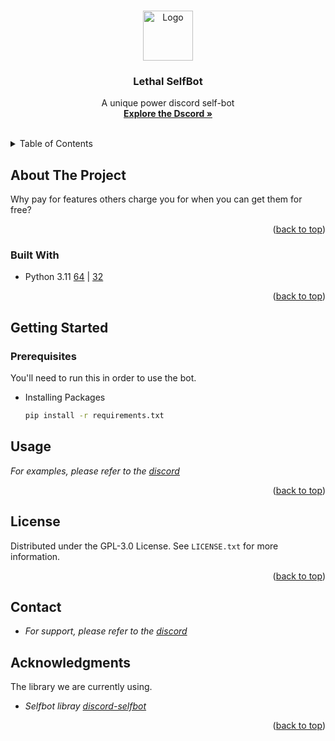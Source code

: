 <a name="readme-top"></a>


<!-- PROJECT LOGO -->
<br />
<div align="center">
  <a href="https://github.com/LethalServices">
    <img src="https://cdn.discordapp.com/attachments/1045896845785829385/1133433320286470294/Lethal.png" alt="Logo" width="80" height="80">
  </a>

  <h3 align="center">Lethal SelfBot</h3>

  <p align="center">
    A unique power discord self-bot
    <br />
    <a href="https://discord.gg/rySbUJS64t"><strong>Explore the Dscord »</strong></a>
    <br />
    <br />
  </p>
</div>


<!-- TABLE OF CONTENTS -->
<details>
  <summary>Table of Contents</summary>
  <ol>
    <li>
      <a href="#about-the-project">About The Project</a>
      <ul>
        <li><a href="#built-with">Built With</a></li>
      </ul>
    </li>
  </ol>
</details>



<!-- ABOUT THE PROJECT -->
## About The Project

Why pay for features others charge you for when you can get them for free?

<p align="right">(<a href="#readme-top">back to top</a>)</p>


### Built With

* Python 3.11 [64](https://www.python.org/ftp/python/3.11.5/python-3.11.5-amd64.exe) | [32](https://www.python.org/ftp/python/3.11.5/python-3.11.5.exe)

<p align="right">(<a href="#readme-top">back to top</a>)</p>

<!-- GETTING STARTED -->
## Getting Started

### Prerequisites
You'll need to run this in order to use the bot.

* Installing Packages
  ```sh
  pip install -r requirements.txt
  ```

<!-- USAGE EXAMPLES -->
## Usage


_For examples, please refer to the [discord](https://discord.gg/rySbUJS64t)_

<p align="right">(<a href="#readme-top">back to top</a>)</p>


<!-- LICENSE -->
## License

Distributed under the GPL-3.0 License. See `LICENSE.txt` for more information.

<p align="right">(<a href="#readme-top">back to top</a>)</p>


<!-- CONTACT -->
## Contact

* _For support, please refer to the [discord](https://discord.gg/rySbUJS64t)_


<!-- ACKNOWLEDGMENTS -->
## Acknowledgments

The library we are currently using.

* _Selfbot libray [discord-selfbot](https://github.com/dolfies/discord.py-self)_


<p align="right">(<a href="#readme-top">back to top</a>)</p>
